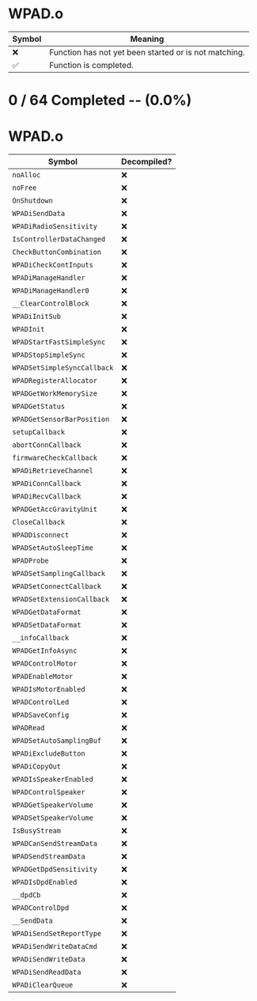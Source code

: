 # WPAD.o
| Symbol | Meaning 
| ------------- | ------------- 
| :x: | Function has not yet been started or is not matching. 
| :white_check_mark: | Function is completed. 


# 0 / 64 Completed -- (0.0%)
# WPAD.o
| Symbol | Decompiled? |
| ------------- | ------------- |
| `noAlloc` | :x: |
| `noFree` | :x: |
| `OnShutdown` | :x: |
| `WPADiSendData` | :x: |
| `WPADiRadioSensitivity` | :x: |
| `IsControllerDataChanged` | :x: |
| `CheckButtonCombination` | :x: |
| `WPADiCheckContInputs` | :x: |
| `WPADiManageHandler` | :x: |
| `WPADiManageHandler0` | :x: |
| `__ClearControlBlock` | :x: |
| `WPADiInitSub` | :x: |
| `WPADInit` | :x: |
| `WPADStartFastSimpleSync` | :x: |
| `WPADStopSimpleSync` | :x: |
| `WPADSetSimpleSyncCallback` | :x: |
| `WPADRegisterAllocator` | :x: |
| `WPADGetWorkMemorySize` | :x: |
| `WPADGetStatus` | :x: |
| `WPADGetSensorBarPosition` | :x: |
| `setupCallback` | :x: |
| `abortConnCallback` | :x: |
| `firmwareCheckCallback` | :x: |
| `WPADiRetrieveChannel` | :x: |
| `WPADiConnCallback` | :x: |
| `WPADiRecvCallback` | :x: |
| `WPADGetAccGravityUnit` | :x: |
| `CloseCallback` | :x: |
| `WPADDisconnect` | :x: |
| `WPADSetAutoSleepTime` | :x: |
| `WPADProbe` | :x: |
| `WPADSetSamplingCallback` | :x: |
| `WPADSetConnectCallback` | :x: |
| `WPADSetExtensionCallback` | :x: |
| `WPADGetDataFormat` | :x: |
| `WPADSetDataFormat` | :x: |
| `__infoCallback` | :x: |
| `WPADGetInfoAsync` | :x: |
| `WPADControlMotor` | :x: |
| `WPADEnableMotor` | :x: |
| `WPADIsMotorEnabled` | :x: |
| `WPADControlLed` | :x: |
| `WPADSaveConfig` | :x: |
| `WPADRead` | :x: |
| `WPADSetAutoSamplingBuf` | :x: |
| `WPADiExcludeButton` | :x: |
| `WPADiCopyOut` | :x: |
| `WPADIsSpeakerEnabled` | :x: |
| `WPADControlSpeaker` | :x: |
| `WPADGetSpeakerVolume` | :x: |
| `WPADSetSpeakerVolume` | :x: |
| `IsBusyStream` | :x: |
| `WPADCanSendStreamData` | :x: |
| `WPADSendStreamData` | :x: |
| `WPADGetDpdSensitivity` | :x: |
| `WPADIsDpdEnabled` | :x: |
| `__dpdCb` | :x: |
| `WPADControlDpd` | :x: |
| `__SendData` | :x: |
| `WPADiSendSetReportType` | :x: |
| `WPADiSendWriteDataCmd` | :x: |
| `WPADiSendWriteData` | :x: |
| `WPADiSendReadData` | :x: |
| `WPADiClearQueue` | :x: |
